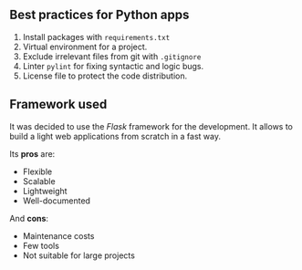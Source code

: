 ## Best practices for Python apps

1. Install packages with `requirements.txt`
2. Virtual environment for a project.
3. Exclude irrelevant files from git with `.gitignore`
4. Linter `pylint` for fixing syntactic and logic bugs.
5. License file to protect the code distribution.

## Framework used

It was decided to use the *Flask* framework for the development.
It allows to build a light web applications from scratch in a fast way.

Its **pros** are:
- Flexible
- Scalable
- Lightweight
- Well-documented

And **cons**:
- Maintenance costs
- Few tools
- Not suitable for large projects